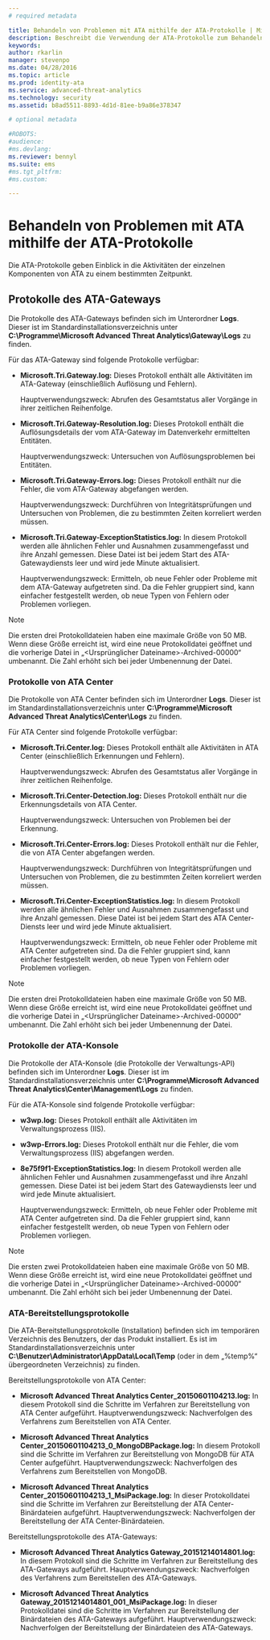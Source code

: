 ```yaml
---
# required metadata

title: Behandeln von Problemen mit ATA mithilfe der ATA-Protokolle | Microsoft Advanced Threat Analytics
description: Beschreibt die Verwendung der ATA-Protokolle zum Behandeln von Problemen.
keywords:
author: rkarlin
manager: stevenpo
ms.date: 04/28/2016
ms.topic: article
ms.prod: identity-ata
ms.service: advanced-threat-analytics
ms.technology: security
ms.assetid: b8ad5511-8893-4d1d-81ee-b9a86e378347

# optional metadata

#ROBOTS:
#audience:
#ms.devlang:
ms.reviewer: bennyl
ms.suite: ems
#ms.tgt_pltfrm:
#ms.custom:

---
```


# Behandeln von Problemen mit ATA mithilfe der ATA-Protokolle
Die ATA-Protokolle geben Einblick in die Aktivitäten der einzelnen Komponenten von ATA zu einem bestimmten Zeitpunkt.

## Protokolle des ATA-Gateways
Die Protokolle des ATA-Gateways befinden sich im Unterordner **Logs**. Dieser ist im Standardinstallationsverzeichnis unter **C:\Programme\Microsoft Advanced Threat Analytics\Gateway\Logs** zu finden.

Für das ATA-Gateway sind folgende Protokolle verfügbar:

-   **Microsoft.Tri.Gateway.log:** Dieses Protokoll enthält alle Aktivitäten im ATA-Gateway (einschließlich Auflösung und Fehlern).

    Hauptverwendungszweck: Abrufen des Gesamtstatus aller Vorgänge in ihrer zeitlichen Reihenfolge.

-   **Microsoft.Tri.Gateway-Resolution.log:** Dieses Protokoll enthält die Auflösungsdetails der vom ATA-Gateway im Datenverkehr ermittelten Entitäten.

    Hauptverwendungszweck: Untersuchen von Auflösungsproblemen bei Entitäten.

-   **Microsoft.Tri.Gateway-Errors.log:** Dieses Protokoll enthält nur die Fehler, die vom ATA-Gateway abgefangen werden.

    Hauptverwendungszweck: Durchführen von Integritätsprüfungen und Untersuchen von Problemen, die zu bestimmten Zeiten korreliert werden müssen.

-   **Microsoft.Tri.Gateway-ExceptionStatistics.log:** In diesem Protokoll werden alle ähnlichen Fehler und Ausnahmen zusammengefasst und ihre Anzahl gemessen.
    Diese Datei ist bei jedem Start des ATA-Gatewaydiensts leer und wird jede Minute aktualisiert.

    Hauptverwendungszweck: Ermitteln, ob neue Fehler oder Probleme mit dem ATA-Gateway aufgetreten sind. Da die Fehler gruppiert sind, kann einfacher festgestellt werden, ob neue Typen von Fehlern oder Problemen vorliegen.

> [!NOTE]
> Die ersten drei Protokolldateien haben eine maximale Größe von 50 MB. Wenn diese Größe erreicht ist, wird eine neue Protokolldatei geöffnet und die vorherige Datei in „&lt;Ursprünglicher Dateiname&gt;-Archived-00000“ umbenannt. Die Zahl erhöht sich bei jeder Umbenennung der Datei.

### Protokolle von ATA Center
Die Protokolle von ATA Center befinden sich im Unterordner **Logs**. Dieser ist im Standardinstallationsverzeichnis unter **C:\Programme\Microsoft Advanced Threat Analytics\Center\Logs** zu finden.

Für ATA Center sind folgende Protokolle verfügbar:

-   **Microsoft.Tri.Center.log:** Dieses Protokoll enthält alle Aktivitäten in ATA Center (einschließlich Erkennungen und Fehlern).

    Hauptverwendungszweck: Abrufen des Gesamtstatus aller Vorgänge in ihrer zeitlichen Reihenfolge.

-   **Microsoft.Tri.Center-Detection.log:** Dieses Protokoll enthält nur die Erkennungsdetails von ATA Center.

    Hauptverwendungszweck: Untersuchen von Problemen bei der Erkennung.

-   **Microsoft.Tri.Center-Errors.log:** Dieses Protokoll enthält nur die Fehler, die von ATA Center abgefangen werden.

    Hauptverwendungszweck: Durchführen von Integritätsprüfungen und Untersuchen von Problemen, die zu bestimmten Zeiten korreliert werden müssen.

-   **Microsoft.Tri.Center-ExceptionStatistics.log:** In diesem Protokoll werden alle ähnlichen Fehler und Ausnahmen zusammengefasst und ihre Anzahl gemessen.
    Diese Datei ist bei jedem Start des ATA Center-Diensts leer und wird jede Minute aktualisiert.

    Hauptverwendungszweck: Ermitteln, ob neue Fehler oder Probleme mit ATA Center aufgetreten sind. Da die Fehler gruppiert sind, kann einfacher festgestellt werden, ob neue Typen von Fehlern oder Problemen vorliegen.

> [!NOTE]
> Die ersten drei Protokolldateien haben eine maximale Größe von 50 MB. Wenn diese Größe erreicht ist, wird eine neue Protokolldatei geöffnet und die vorherige Datei in „&lt;Ursprünglicher Dateiname&gt;-Archived-00000“ umbenannt. Die Zahl erhöht sich bei jeder Umbenennung der Datei.

### Protokolle der ATA-Konsole
Die Protokolle der ATA-Konsole (die Protokolle der Verwaltungs-API) befinden sich im Unterordner **Logs**. Dieser ist im Standardinstallationsverzeichnis unter **C:\Programme\Microsoft Advanced Threat Analytics\Center\Management\Logs** zu finden.

Für die ATA-Konsole sind folgende Protokolle verfügbar:

-   **w3wp.log:** Dieses Protokoll enthält alle Aktivitäten im Verwaltungsprozess (IIS).


-   **w3wp-Errors.log:** Dieses Protokoll enthält nur die Fehler, die vom Verwaltungsprozess (IIS) abgefangen werden.


-   **8e75f9f1-ExceptionStatistics.log:** In diesem Protokoll werden alle ähnlichen Fehler und Ausnahmen zusammengefasst und ihre Anzahl gemessen.
    Diese Datei ist bei jedem Start des Gatewaydiensts leer und wird jede Minute aktualisiert.

    Hauptverwendungszweck: Ermitteln, ob neue Fehler oder Probleme mit ATA Center aufgetreten sind. Da die Fehler gruppiert sind, kann einfacher festgestellt werden, ob neue Typen von Fehlern oder Problemen vorliegen.

> [!NOTE]
> Die ersten zwei Protokolldateien haben eine maximale Größe von 50 MB. Wenn diese Größe erreicht ist, wird eine neue Protokolldatei geöffnet und die vorherige Datei in „&lt;Ursprünglicher Dateiname&gt;-Archived-00000“ umbenannt. Die Zahl erhöht sich bei jeder Umbenennung der Datei.

### ATA-Bereitstellungsprotokolle
Die ATA-Bereitstellungsprotokolle (Installation) befinden sich im temporären Verzeichnis des Benutzers, der das Produkt installiert. Es ist im Standardinstallationsverzeichnis unter **C:\Benutzer\Administrator\AppData\Local\Temp** (oder in dem „%temp%“ übergeordneten Verzeichnis) zu finden.

Bereitstellungsprotokolle von ATA Center:

-   **Microsoft Advanced Threat Analytics Center_20150601104213.log:** In diesem Protokoll sind die Schritte im Verfahren zur Bereitstellung von ATA Center aufgeführt.
Hauptverwendungszweck: Nachverfolgen des Verfahrens zum Bereitstellen von ATA Center.

-   **Microsoft Advanced Threat Analytics Center_20150601104213_0_MongoDBPackage.log:** In diesem Protokoll sind die Schritte im Verfahren zur Bereitstellung von MongoDB für ATA Center aufgeführt.
Hauptverwendungszweck: Nachverfolgen des Verfahrens zum Bereitstellen von MongoDB.

-   **Microsoft Advanced Threat Analytics Center_20150601104213_1_MsiPackage.log:** In dieser Protokolldatei sind die Schritte im Verfahren zur Bereitstellung der ATA Center-Binärdateien aufgeführt.
Hauptverwendungszweck: Nachverfolgen der Bereitstellung der ATA Center-Binärdateien.

Bereitstellungsprotokolle des ATA-Gateways:

-   **Microsoft Advanced Threat Analytics Gateway_20151214014801.log:** In diesem Protokoll sind die Schritte im Verfahren zur Bereitstellung des ATA-Gateways aufgeführt.
Hauptverwendungszweck: Nachverfolgen des Verfahrens zum Bereitstellen des ATA-Gateways.

-   **Microsoft Advanced Threat Analytics Gateway_20151214014801_001_MsiPackage.log:** In dieser Protokolldatei sind die Schritte im Verfahren zur Bereitstellung der Binärdateien des ATA-Gateways aufgeführt.
Hauptverwendungszweck: Nachverfolgen der Bereitstellung der Binärdateien des ATA-Gateways.


<!--HONumber=Apr16_HO2-->


